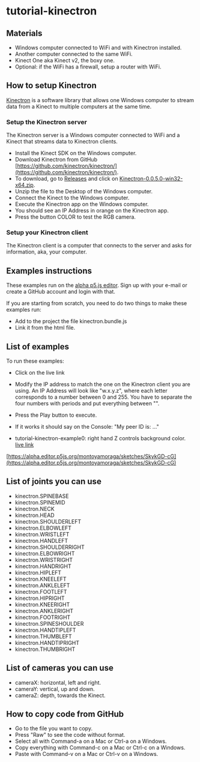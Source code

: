 # tutorial-kinectron

## Materials

* Windows computer connected to WiFi and with Kinectron installed.
* Another computer connected to the same WiFi.
* Kinect One aka Kinect v2, the boxy one.
* Optional: if the WiFi has a firewall, setup a router with WiFi.

## How to setup Kinectron

[Kinectron](https://kinectron.github.io/) is a software library that allows one Windows computer to stream data from a Kinect to multiple computers at the same time.

### Setup the Kinectron server

The Kinectron server is a Windows computer connected to WiFi and a Kinect that streams data to Kinectron clients.

* Install the Kinect SDK on the Windows computer.
* Download Kinectron from GitHub [https://github.com/kinectron/kinectron/](https://github.com/kinectron/kinectron/).
* To download, go to [Releases](https://github.com/kinectron/kinectron/releases) and click on [Kinectron-0.0.5.0-win32-x64.zip](Kinectron-0.0.5.0-win32-x64.zip).
* Unzip the file to the Desktop of the Windows computer.
* Connect the Kinect to the Windows computer.
* Execute the Kinectron app on the Windows computer.
* You should see an IP Address in orange on the Kinectron app.
* Press the button COLOR to test the RGB camera.

### Setup your Kinectron client

The Kinectron client is a computer that connects to the server and asks for information, aka, your computer.

## Examples instructions

These examples run on the [alpha p5.js editor](https://alpha.editor.p5js.org/). Sign up with your e-mail or create a GitHub account and login with that.

If you are starting from scratch, you need to do two things to make these examples run:

* Add to the project the file kinectron.bundle.js
* Link it from the html file.

## List of examples

To run these examples:
* Click on the live link
* Modify the IP address to match the one on the Kinectron client you are using. An IP Address will look like "w.x.y.z", where each letter corresponds to a number between 0 and 255. You have to separate the four numbers with periods and put everything between "".
* Press the Play button to execute.
* If it works it should say on the Console: "My peer ID is: ..."

* tutorial-kinectron-example0: right hand Z controls background color. [live link](http://alpha.editor.p5js.org/montoyamoraga/sketches/BkwAqUb9G)

[https://alpha.editor.p5js.org/montoyamoraga/sketches/SkykGD-cG](https://alpha.editor.p5js.org/montoyamoraga/sketches/SkykGD-cG)

## List of joints you can use

* kinectron.SPINEBASE
* kinectron.SPINEMID
* kinectron.NECK
* kinectron.HEAD
* kinectron.SHOULDERLEFT
* kinectron.ELBOWLEFT
* kinectron.WRISTLEFT
* kinectron.HANDLEFT
* kinectron.SHOULDERRIGHT
* kinectron.ELBOWRIGHT
* kinectron.WRISTRIGHT
* kinectron.HANDRIGHT
* kinectron.HIPLEFT
* kinectron.KNEELEFT
* kinectron.ANKLELEFT
* kinectron.FOOTLEFT
* kinectron.HIPRIGHT
* kinectron.KNEERIGHT
* kinectron.ANKLERIGHT
* kinectron.FOOTRIGHT
* kinectron.SPINESHOULDER
* kinectron.HANDTIPLEFT
* kinectron.THUMBLEFT
* kinectron.HANDTIPRIGHT
* kinectron.THUMBRIGHT

## List of cameras you can use

* cameraX: horizontal, left and right.
* cameraY: vertical, up and down.
* cameraZ: depth, towards the Kinect.

## How to copy code from GitHub

* Go to the file you want to copy.
* Press "Raw" to see the code without format.
* Select all with Command-a on a Mac or Ctrl-a on a Windows.
* Copy everything with Command-c on a Mac or Ctrl-c on a Windows.
* Paste with Command-v on a Mac or Ctrl-v on a Windows.
